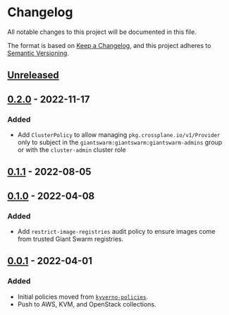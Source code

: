 # Changelog

All notable changes to this project will be documented in this file.

The format is based on [Keep a Changelog](https://keepachangelog.com/en/1.0.0/),
and this project adheres to [Semantic Versioning](https://semver.org/spec/v2.0.0.html).

## [Unreleased]

## [0.2.0] - 2022-11-17

### Added

- Add `ClusterPolicy` to allow managing `pkg.crossplane.io/v1/Provider` only to subject in the `giantswarm:giantswarm:giantswarm-admins` group or with the `cluster-admin` cluster role

## [0.1.1] - 2022-08-05

## [0.1.0] - 2022-04-08

### Added

- Add `restrict-image-registries` audit policy to ensure images come from trusted Giant Swarm registries.

## [0.0.1] - 2022-04-01

### Added

- Initial policies moved from [`kyverno-policies`](https://github.com/giantswarm/kyverno-policies).
- Push to AWS, KVM, and OpenStack collections.

[Unreleased]: https://github.com/giantswarm/kyverno-policies-dx/compare/v0.2.0...HEAD
[0.2.0]: https://github.com/giantswarm/kyverno-policies-dx/compare/v0.1.1...v0.2.0
[0.1.1]: https://github.com/giantswarm/kyverno-policies-dx/compare/v0.1.0...v0.1.1
[0.1.0]: https://github.com/giantswarm/kyverno-policies-dx/compare/v0.0.1...v0.1.0
[0.0.1]: https://github.com/giantswarm/kyverno-policies-dx/releases/tag/v0.0.1
